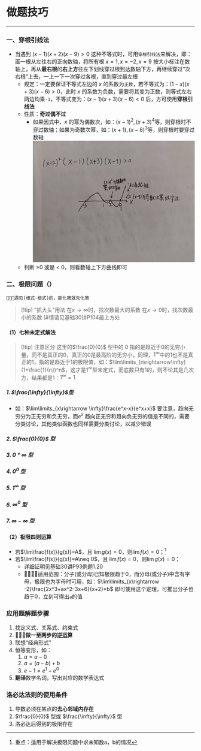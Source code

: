 # 做题技巧

--- 

### 一、穿根引线法

- 当遇到 $(x-1)(x+2)(x-9) > 0$ 这种不等式时，可用`穿根引线法`来解决，即：画一根从左往右的正向数轴，将所有根 $x=1,x=-2,x=9$ 按大小标注在数轴上，再从**最右根**的**右上方**往左下划线穿过根到达数轴下方，再继续穿过“次右根”上去，一上一下一次穿过各根，直到穿过最左根
	- 规定：一定要保证不等式左边的 $x$ 的系数为`正数`，若不等式为：$(1-x)(x+3)(x-6)>0$，此时 $x$ 的系数为负数，需要将其变为正数，则等式左右两边均乘`-1`，不等式变为：$(x-1)(x+3)(x-6)<0$ 后，方可使用**穿根引线法**
	- 性质：**奇过偶不过**
		- 如果因式中，$x$ 的幂为偶数次，如：$(x-1)^2,(x+3)^4$等，则穿根时不穿过数轴；如果为奇数次幂，如：$(x+1),(x-8)^3$等，则穿根时要穿过数轴![](assets/fa71c5a0ce59a9251bfe399319b724b0.jpg)
	- 判断 >0 或是 < 0，则看数轴上下方曲线即可

### 二、极限问题（）

```
🌟🌟🌟遇见(根式-根式)的，能化简就先化简
```
>[!tip]  "抓大头"用法
>在$x\rightarrow\infty$时，找次数最大的系数
>在$x\rightarrow 0$时，找次数最小的系数
>详情请见基础30讲P104最上方处
#### （1）七种未定式解法

>[!tip] 注意区分
>这里的$\frac{0}{0}$ 型中的 0 指的是趋近于0的无穷小量，而不是真正的0，真正的0是最高阶的无穷小，同理，$1^\infty$中的1也不是真正的1，指的是趋近于1的极限值，如：$\lim\limits_{n\rightarrow\infty}(1+\frac{1}{n})^n$，这才是$1^\infty$型未定式，而底数只有1的，则不论其是几次方，结果都是1：$1^\infty = 1$
##### 1. $\frac{\infty}{\infty}$型

- 如：$\lim\limits_{x\rightarrow \infty}\frac{e^x-x}{e^x+x}$ 要注意，趋向无穷分为正无穷和负无穷，而$e^x$ 趋向正无穷和趋向负无穷的值是不同的，需要分类讨论，其他类似函数也同样需要分类讨论，以减少错误
##### 2. $\frac{0}{0}$ 型

##### 3. $0*\infty$ 型
##### 4. $0^0$ 型
##### 5. $1^\infty$ 型
##### 6. $\infty ^0$ 型
##### 7. $\infty -\infty$ 型
#### （2）极限四则运算

- 若$\lim\frac{f(x)}{g(x)}=A$，且 $\lim g(x)=0$，则$\lim f(x)=0$；[^1]
- 若$\lim\frac{f(x)}{g(x)}=A\neq 0$，且 $\lim f(x)=0$，则$\lim g(x)=0$；
	- 详细证明见基础30讲P93例题1.20
	- 🌟🌟🌟🌟适用范围：分子(或分母)已知极限趋于0，而分母(或分子)中含有字母，极限也为字母时可用，如：$\lim\limits_{x\rightarrow -2}\frac{2x^3+ax^2-3x+6}{x+2}=b$ 即可使用这个定理，可推出分子也趋于0，立刻可得出`a`的值
### 应用题解题步骤

1. 找定义式、关系式、约束式
2. 🌟🌟🌟**做一至两步的逆运算**
3. 联想“经典形式”
4. 恒等变形，如：
	1. $a = a-0$
	2. $a=(a-b)+b$
	3. $e-1=e^1-e^0$ 
5. **翻译**数学名词，写出对应的数学表达式


### 洛必达法则的使用条件

1. 导数必须在某点的**去心邻域内存在**
2. $\frac{0}{0}$ 型或 $\frac{\infty}{\infty}$ 型
3. 洛必达后得到的极限存在


[^1]: 重点：适用于解决极限问题中求未知数a，b的情况
